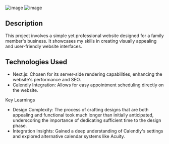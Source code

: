 ![image](https://github.com/jtardioli/john-dempster-mediation/assets/85530348/dc4d326f-a2c3-4818-a1cd-0f6f384ed75d)
![image](https://github.com/jtardioli/john-dempster-mediation/assets/85530348/366ffcfa-8d13-4ac8-b833-93e56bf98d24)

## Description
This project involves a simple yet professional website designed for a family member's business. It showcases my skills in creating visually appealing and user-friendly website interfaces.

## Technologies Used
- Next.js: Chosen for its server-side rendering capabilities, enhancing the website's performance and SEO.
- Calendly Integration: Allows for easy appointment scheduling directly on the website.

Key Learnings
- Design Complexity: The process of crafting designs that are both appealing and functional took much longer than initially anticipated, underscoring the importance of dedicating sufficient time to the design phase.
- Integration Insights: Gained a deep understanding of Calendly's settings and explored alternative calendar systems like Acuity.
